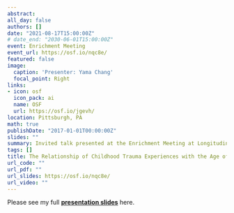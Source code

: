 ```yaml
---
abstract: 
all_day: false
authors: []
date: "2021-08-17T15:00:00Z"
# date_end: "2030-06-01T15:00:00Z"
event: Enrichment Meeting
event_url: https://osf.io/nqc8e/
featured: false
image:
  caption: 'Presenter: Yama Chang'
  focal_point: Right
links:
- icon: osf
  icon_pack: ai
  name: OSF
  url: https://osf.io/jgevh/
location: Pittsburgh, PA
math: true
publishDate: "2017-01-01T00:00:00Z"
slides: ""
summary: Invited talk presented at the Enrichment Meeting at Longitudinal Research Program in Late-Life Suicide at UPMC Psychiatry.
tags: []
title: The Relationship of Childhood Trauma Experiences with the Age of Onset of First Suicidal Behavior in Late-Life Depression
url_code: ""
url_pdf: ""
url_slides: https://osf.io/nqc8e/
url_video: ""
---
```

Please see my full [**presentation slides**](https://osf.io/nqc8e/) here.
